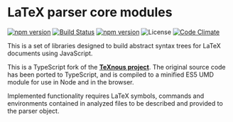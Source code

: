 # LaTeX parser core modules
[![npm version](https://badge.fury.io/js/latex-parser.svg)](https://badge.fury.io/js/latex-parser)
[![Build Status](https://travis-ci.org/digitalheir/latex-parser.svg?branch=master)](https://travis-ci.org/digitalheir/latex-parser)
[![npm version](https://badge.fury.io/js/latex-parser.svg)](https://badge.fury.io/js/latex-parser)
![License](https://img.shields.io/npm/l/latex-parser.svg)
[![Code Climate](https://codeclimate.com/github/digitalheir/latex-parser/badges/gpa.svg)](https://codeclimate.com/github/digitalheir/latex-parser)

This is a set of libraries designed to build abstract syntax trees for LaTeX documents using JavaScript.

This is a TypeScript fork of the [**TeXnous project**](http://texnous.org). The original source code has been ported to TypeScript, and is compiled to a minified ES5 UMD module for use in Node and in the browser.

Implemented functionality requires LaTeX symbols, commands and environments contained in analyzed files to be described and provided to the parser object.